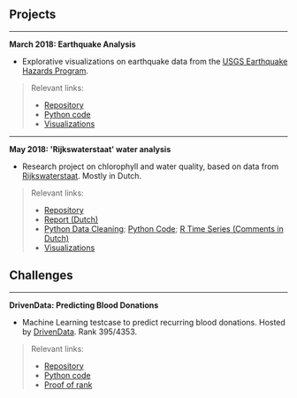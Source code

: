 ## Projects
___


**March 2018: Earthquake Analysis**

- Explorative visualizations on earthquake data from the [USGS Earthquake Hazards Program](https://earthquake.usgs.gov "USGS Earthquake Hazards Program"). 
> Relevant links: 
> - [Repository](https://github.com/YouriImm/Earthquakes)
> - [Python code](https://github.com/YouriImm/Earthquakes/blob/master/Earthquakes_code_only.ipynb "Jupyter Notebook")
> - [Visualizations](https://github.com/YouriImm/Earthquakes/tree/master/img "PNG image folder")


___


**May 2018: 'Rijkswaterstaat' water  analysis**

- Research project on chlorophyll and water quality, based on data from [Rijkswaterstaat](https://www.rijkswaterstaat.nl "Rijkswaterstaat"). Mostly in Dutch. 
> Relevant links: 
> - [Repository](https://github.com/YouriImm/RWS-Water-Analysis)
> - [Report (Dutch)](https://www.google.nl)
> - [Python Data Cleaning](https://github.com/YouriImm/RWS-Water-Analysis/blob/master/code/Data%20Cleaning.ipynb "Jupyter Notebook"); [Python Code](https://github.com/YouriImm/RWS-Water-Analysis/blob/master/code/Chlorophyll%20A%20vs%20chemicals%20-%20code%20only.ipynb); [R Time Series (Comments in Dutch)](https://github.com/YouriImm/RWS-Water-Analysis/blob/master/code/Chlorofyl%20Time%20Series.Rmd)
> - [Visualizations](https://github.com/YouriImm/RWS-Water-Analysis/tree/master/img "PNG image folder")



## Challenges
___


**DrivenData: Predicting Blood Donations**

- Machine Learning testcase to predict recurring blood donations. Hosted by [DrivenData](https://www.drivendata.org/competitions/2/warm-up-predict-blood-donations/ "Driven Data"). Rank 395/4353.
> Relevant links: 
> - [Repository](https://github.com/YouriImm/DrivenData---Blood-Donations)
> - [Python code](https://github.com/YouriImm/DrivenData---Blood-Donations/blob/master/code/Final%20-%20Logistic%20Regression.ipynb "Jupyter Notebook")
> - [Proof of rank](https://github.com/YouriImm/DrivenData---Blood-Donations/blob/master/img/DD_results.PNG?raw=true "PNG image")
